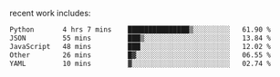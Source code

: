 
<!--<img width="1415" height="100" alt="blu" src="https://github.com/rdsilva01/rdsilva01/assets/101207588/deb060e5-d035-4f09-b511-e3f50605b207">-->

<!-- \> Enthusiastic about developing and building solutions <br>
\> Computer Science and Engineering @ UBI -->

<!-- <a href="https://www.rodrigosilva.live/">personal website</a> 🏁 -->

<!-- ![](https://komarev.com/ghpvc/?username=rdsilva01) -->

recent work includes:
<!--START_SECTION:waka-->

```txt
Python       4 hrs 7 mins    ███████████████▒░░░░░░░░░   61.90 %
JSON         55 mins         ███▒░░░░░░░░░░░░░░░░░░░░░   13.84 %
JavaScript   48 mins         ███░░░░░░░░░░░░░░░░░░░░░░   12.02 %
Other        26 mins         █▓░░░░░░░░░░░░░░░░░░░░░░░   06.55 %
YAML         10 mins         ▓░░░░░░░░░░░░░░░░░░░░░░░░   02.74 %
```

<!--END_SECTION:waka-->

